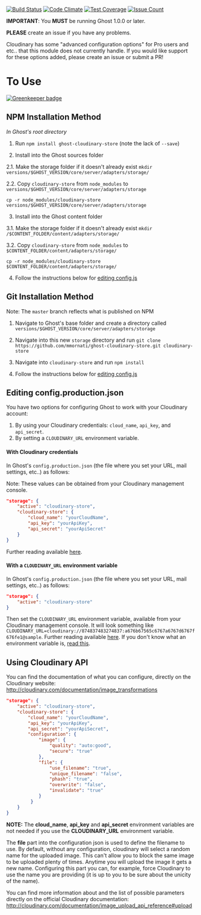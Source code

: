 [![Build Status](https://travis-ci.org/mmornati/ghost-cloudinary-store.svg?branch=master)](https://travis-ci.org/mmornati/ghost-cloudinary-store) [![Code Climate](https://codeclimate.com/github/mmornati/ghost-cloudinary-store/badges/gpa.svg)](https://codeclimate.com/github/mmornati/ghost-cloudinary-store) [![Test Coverage](https://codeclimate.com/github/mmornati/ghost-cloudinary-store/badges/coverage.svg)](https://codeclimate.com/github/mmornati/ghost-cloudinary-store/coverage) [![Issue Count](https://codeclimate.com/github/mmornati/ghost-cloudinary-store/badges/issue_count.svg)](https://codeclimate.com/github/mmornati/ghost-cloudinary-store)


**IMPORTANT**: You **MUST** be running Ghost 1.0.0 or later.

**PLEASE** create an issue if you have any problems.

Cloudinary has some "advanced configuration options" for Pro users and etc.. that this module does not currently handle. If you would like support for these options added, please create an issue or submit a PR!

# To Use

[![Greenkeeper badge](https://badges.greenkeeper.io/mmornati/ghost-cloudinary-store.svg)](https://greenkeeper.io/)


## NPM Installation Method

*In Ghost's root directory*

1. Run `npm install ghost-cloudinary-store` (note the lack of `--save`)

2. Install into the Ghost sources folder

2.1. Make the storage folder if it doesn't already exist `mkdir versions/$GHOST_VERSION/core/server/adapters/storage/`

2.2. Copy `cloudinary-store` from `node_modules` to `versions/$GHOST_VERSION/core/server/adapters/storage`
  ```
  cp -r node_modules/cloudinary-store versions/$GHOST_VERSION/core/server/adapters/storage
  ```

3. Install into the Ghost content folder

3.1. Make the storage folder if it doesn't already exist `mkdir /$CONTENT_FOLDER/content/adapters/storage/`

3.2. Copy `cloudinary-store` from `node_modules` to `$CONTENT_FOLDER/content/adapters/storage/`
  ```
  cp -r node_modules/cloudinary-store $CONTENT_FOLDER/content/adapters/storage/
  ```

4. Follow the instructions below for [editing config.js][1]


## Git Installation Method

Note: The `master` branch reflects what is published on NPM

1. Navigate to Ghost's base folder and create a directory called `versions/$GHOST_VERSION/core/server/adapters/storage`

2. Navigate into this new `storage` directory and run `git clone https://github.com/mmornati/ghost-cloudinary-store.git cloudinary-store`

3. Navigate into `cloudinary-store` and run `npm install`

4. Follow the instructions below for [editing config.js][1]


## Editing config.production.json

You have two options for configuring Ghost to work with your Cloudinary account:

1. By using your Cloudinary credentials: `cloud_name`, `api_key`, and `api_secret`.
2. By setting a `CLOUDINARY_URL` environment variable.


#### With Cloudinary credentials

In Ghost's `config.production.json` (the file where you set your URL, mail settings, etc..) as follows:

Note: These values can be obtained from your Cloudinary management console.

```json
"storage": {
    "active": "cloudinary-store",
    "cloudinary-store": {
        "cloud_name": "yourCloudName",
        "api_key": "yourApiKey",
        "api_secret": "yourApiSecret"
    }
}
```

Further reading available [here][2].


#### With a `CLOUDINARY_URL` environment variable

In Ghost's `config.production.json` (the file where you set your URL, mail settings, etc..) as follows:

```json
"storage": {
    "active": "cloudinary-store"
}
```

Then set the `CLOUDINARY_URL` environment variable, available from your Cloudinary management console.
It will look something like `CLOUDINARY_URL=cloudinary://874837483274837:a676b67565c6767a6767d6767f676fe1@sample`.
Further reading available [here][2].
If you don't know what an environment variable is, [read this][3].

## Using Cloudinary API

You can find the documentation of what you can configure, directly on the Cloudinary website: http://cloudinary.com/documentation/image_transformations

```json
"storage": {
    "active": "cloudinary-store",
    "cloudinary-store": {
        "cloud_name": "yourCloudName",
        "api_key": "yourApiKey",
        "api_secret": "yourApiSecret",
        "configuration": {
            "image": {
                "quality": "auto:good",
                "secure": "true"
            },
            "file": {
                "use_filename": "true",
                "unique_filename": "false",
                "phash": "true",
                "overwrite": "false",
                "invalidate": "true"
            }       
         }
    }
}
```
**NOTE:** The **cloud_name**, **api_key** and **api_secret** environment variables are not needed if you use the **CLOUDINARY_URL** environment variable.

The **file** part into the configuration json is used to define the filename to use. By default, without any configuration, cloudinary will select a random name for the uploaded image.
This can't allow you to block the same image to be uploaded plenty of times. Anytime you will upload the image it gets a new name.
Configuring this part you can, for example, force Cloudinary to use the name you are providing (it is up to you to be sure about the unicity of the name).

You can find more information about and the list of possible parameters directly on the official Cloudinary documentation: http://cloudinary.com/documentation/image_upload_api_reference#upload


[1]: #editing-configproductionjson
[2]: http://cloudinary.com/documentation/node_additional_topics#configuration_options
[3]: https://www.digitalocean.com/community/tutorials/how-to-read-and-set-environmental-and-shell-variables-on-a-linux-vps